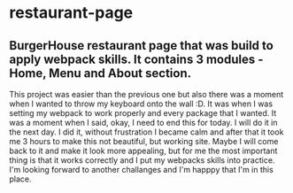 # restaurant-page

## BurgerHouse restaurant page that was build to apply webpack skills. It contains 3 modules - Home, Menu and About section.

This project was easier than the previous one but also there was a moment when I wanted to throw my keyboard onto the wall :D. It was when I was setting my webpack to work properly and every package that I wanted. It was a moment when I said, okay, I need to end this for today. I will do it in the next day. I did it, without frustration I became calm and after that it took me 3 hours to make this not beautiful, but working site. Maybe I will come back to it and make it look more appealing, but for me the most important thing is that it works correctly and I put my webpacks skills into practice.
I'm looking forward to another challanges and I'm happpy that I'm in this place.
